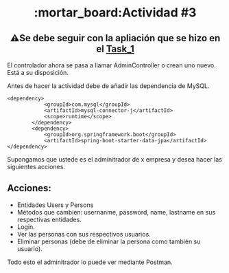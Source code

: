 <h1 align="center"> :mortar_board:Actividad #3</h1>

<h2 align="center"> ⚠️Se debe seguir con la apliación que se hizo en el <a href="https://github.com/JuanJooose/Java_Course/blob/main/Tasks/Task_1.md">Task_1</a> </h2>

El controlador ahora se pasa a llamar AdminController o crean uno nuevo. Está a su disposición.

Antes de hacer la actividad debe de añadir las dependencia de MySQL.

```xml,
<dependency>
			<groupId>com.mysql</groupId>
			<artifactId>mysql-connector-j</artifactId>
			<scope>runtime</scope>
		</dependency>
		<dependency>
			<groupId>org.springframework.boot</groupId>
			<artifactId>spring-boot-starter-data-jpa</artifactId>
</dependency>

```

Supongamos que ustede es el adminitrador de x empresa y desea hacer las siguientes acciones.

## Acciones:

* Entidades Users y Persons
* Métodos que cambien: usernanme, password, name, lastname en sus respectivas entidades. 
* Login.
* Ver las personas con sus respectivos usuarios.
* Eliminar personas (debe de eliminar la persona como también su usuario).

Todo esto el adminitrador lo puede ver mediante Postman.

